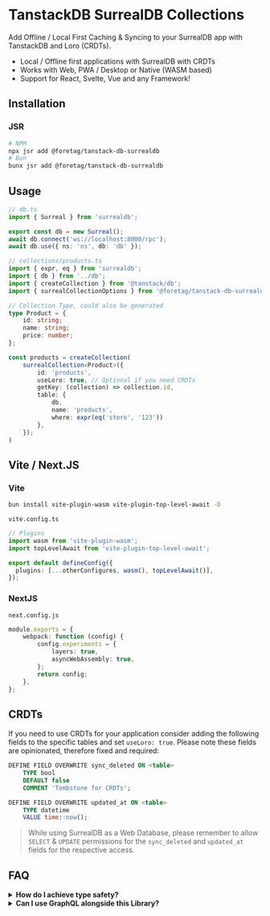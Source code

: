 # TanstackDB SurrealDB Collections

Add Offline / Local First Caching & Syncing to your SurrealDB app with TanstackDB and Loro (CRDTs).

- Local / Offline first applications with SurrealDB with CRDTs
- Works with Web, PWA / Desktop or Native (WASM based)
- Support for React, Svelte, Vue and any Framework!


## Installation
### JSR
```sh
# NPM
npx jsr add @foretag/tanstack-db-surrealdb
# Bun
bunx jsr add @foretag/tanstack-db-surrealdb
```

## Usage
```ts
// db.ts
import { Surreal } from 'surrealdb';

export const db = new Surreal();
await db.connect('ws://localhost:8000/rpc');
await db.use({ ns: 'ns', db: 'db' });

// collections/products.ts
import { expr, eq } from 'surrealdb';
import { db } from '../db';
import { createCollection } from '@tanstack/db';
import { surrealCollectionOptions } from '@foretag/tanstack-db-surrealdb';

// Collection Type, could also be generated
type Product = {
	id: string;
	name: string;
	price: number;
};

const products = createCollection(
	surrealCollection<Product>({
		id: 'products',
		useLoro: true, // Optional if you need CRDTs
		getKey: (collection) => collection.id,
		table: {
			db,
			name: 'products',
			where: expr(eq('store', '123'))
		},
	});
)
```

## Vite / Next.JS

### Vite
```sh
bun install vite-plugin-wasm vite-plugin-top-level-await -D
```

`vite.config.ts`

```ts
// Plugins
import wasm from 'vite-plugin-wasm';
import topLevelAwait from 'vite-plugin-top-level-await';

export default defineConfig({
  plugins: [...otherConfigures, wasm(), topLevelAwait()],
});
```

### NextJS
`next.config.js`

```ts
module.exports = {
	webpack: function (config) {
		config.experiments = {
			layers: true,
			asyncWebAssembly: true,
		};
		return config;
	},
};
```

## CRDTs

If you need to use CRDTs for your application consider adding the following fields to the specific tables and set `useLoro: true`. Please note these fields are opinionated, therefore fixed and required:

```sql
DEFINE FIELD OVERWRITE sync_deleted ON <table>
	TYPE bool
	DEFAULT false
	COMMENT 'Tombstone for CRDTs';

DEFINE FIELD OVERWRITE updated_at ON <table>
	TYPE datetime
	VALUE time::now();
```

> While using SurrealDB as a Web Database, please remember to allow `SELECT` & `UPDATE` permissions for the `sync_deleted` and `updated_at` fields for the respective access.

## FAQ

<details>
	<summary><strong>How do I achieve type safety?</strong></summary>
	<p>Using Codegen tools that generate types from your SurrealDB Schema, this means you don't have to manually maintain types for each Collection.</p>
</details>

<details>
	<summary><strong>Can I use GraphQL alongside this Library?</strong></summary>
	<p>GraphQL workflow is in the works as SurrealDB's own implementation of the GraphQL protocol matures, we'll be able to provide a seamless integration. Since this library only targets TanstackDB, you can also use GraphQL for direct querying through Tanstack Query.</p>
</details>
